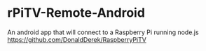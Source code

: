 rPiTV-Remote-Android
====================

An android app that will connect to a Raspberry Pi running node.js https://github.com/DonaldDerek/RaspberryPiTV
